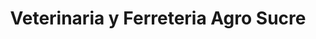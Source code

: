 ---
title: "Veterinaria y Ferreteria Agro Sucre"
url: /sucre/veterinaria-y-ferreteria-agro-sucre/
shop: Landwirtschaftlich
---